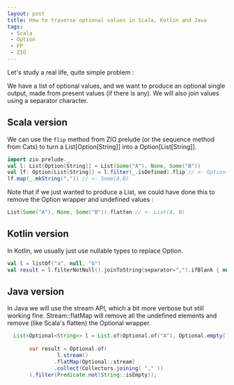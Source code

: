 ```yaml
---
layout: post
title: How to traverse optional values in Scala, Kotlin and Java
tags:
 - Scala
 - Option
 - FP
 - ZIO
---
```


Let's study a real life, quite simple problem : 

We have a list of optional values, and we want to produce an optional single output, made from present values (if there is any).
We will also join values using a separator character.

## Scala version

We can use the `flip` method from ZIO prelude (or the sequence method from Cats) to turn a List[Option[String]] into a Option[List[String]].

```scala
import zio.prelude._
val l: List[Option[String]] = List(Some("A"), None, Some("B"))
val lf: Option[List[String]] = l.filter(_.isDefined).flip // <- Option(List(A,B))
lf.map(_.mkString(",")) // <- Some(A,B)
```

Note that if we just wanted to produce a List, we could have done this to remove the Option wrapper and undefined values : 

```scala
List(Some("A"), None, Some("B")).flatten // <- List(A, B)
```

## Kotlin version

In Kotlin, we usually just use nullable types to replace Option. 

```kotlin
val l = listOf("a", null, "b")
val result = l.filterNotNull().joinToString(separator=",").ifBlank { null }
```

## Java version

In Java we will use the stream API, which a bit more verbose but still working fine.
Stream::flatMap will remove all the undefined elements and remove (like Scala's flatten) the Optional wrapper.

```java
  List<Optional<String>> l = List.of(Optional.of("A"), Optional.empty(), Optional.of("B"));
     
       var result = Optional.of(
                l.stream()
               .flatMap(Optional::stream)
               .collect(Collectors.joining( "," ))
       ).filter(Predicate.not(String::isEmpty));

```
